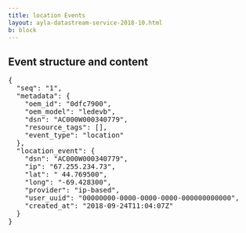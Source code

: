 ```yaml
---
title: location Events
layout: ayla-datastream-service-2018-10.html
b: block
---
```


## Event structure and content

<pre>
{
  "seq": "1",
  "metadata": {
    "oem_id": "0dfc7900",
    "oem_model": "ledevb",
    "dsn": "AC000W000340779",
    "resource_tags": [],
    "event_type": "location"
  },
  "location_event": {
    "dsn": "AC000W000340779",
    "ip": "67.255.234.73",
    "lat": " 44.769500",
    "long": "-69.428300",
    "provider": "ip-based",
    "user_uuid": "00000000-0000-0000-0000-000000000000",
    "created_at": "2018-09-24T11:04:07Z"
  }
}
</pre>

